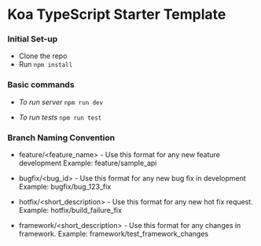 # Koa TypeScript Starter Template

### Initial Set-up
- Clone the repo
- Run `npm install`

### Basic commands

- *To run server*
  `npm run dev`

- *To run tests*
  `npm run test`

### Branch Naming Convention

* feature/<feature_name> - Use this format for any new feature development
  Example: feature/sample_api

* bugfix/<bug_id> - Use this format for any new bug fix in development
  Example: bugfix/bug_123_fix

* hotfix/<short_description> - Use this format for any new hot fix request.
  Example: hotfix/build_failure_fix

* framework/<short_description> - Use this format for any changes in framework.
  Example: framework/test_framework_changes
